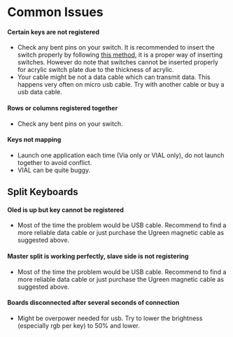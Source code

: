 # Common Issues

#### Certain keys are not registered
- Check any bent pins on your switch. It is recommended to insert the switch properly by following [this method](https://github.com/superxc3/xcmkb/blob/main/list%20of%20items/list%20of%20keyboards/60percent/sofle/user%20manual.md#step-4), it is a proper way of inserting switches. 
However do note that switches cannot be inserted properly for acrylic switch plate due to the thickness of acrylic.
- Your cable might be not a data cable which can transmit data. This happens very often on micro usb cable. Try with another cable or buy a usb data cable.

#### Rows or columns registered together
- Check any bent pins on your switch.

#### Keys not mapping
- Launch one application each time (Via only or VIAL only), do not launch together to avoid conflict.
- VIAL can be quite buggy. 

## Split Keyboards
#### Oled is up but key cannot be registered
- Most of the time the problem would be USB cable. Recommend to find a more reliable data cable or just purchase the Ugreen magnetic cable as suggested above. 

#### Master split is working perfectly, slave side is not registering
- Most of the time the problem would be USB cable. Recommend to find a more reliable data cable or just purchase the Ugreen magnetic cable as suggested above. 

#### Boards disconnected after several seconds of connection
- Might be overpower needed for usb. Try to lower the brightness (especially rgb per key) to 50% and lower.

